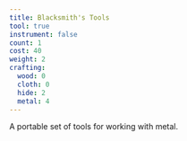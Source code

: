 ```yaml
---
title: Blacksmith's Tools
tool: true
instrument: false
count: 1
cost: 40
weight: 2
crafting:
  wood: 0
  cloth: 0
  hide: 2
  metal: 4
---
```


A portable set of tools for working with metal.
